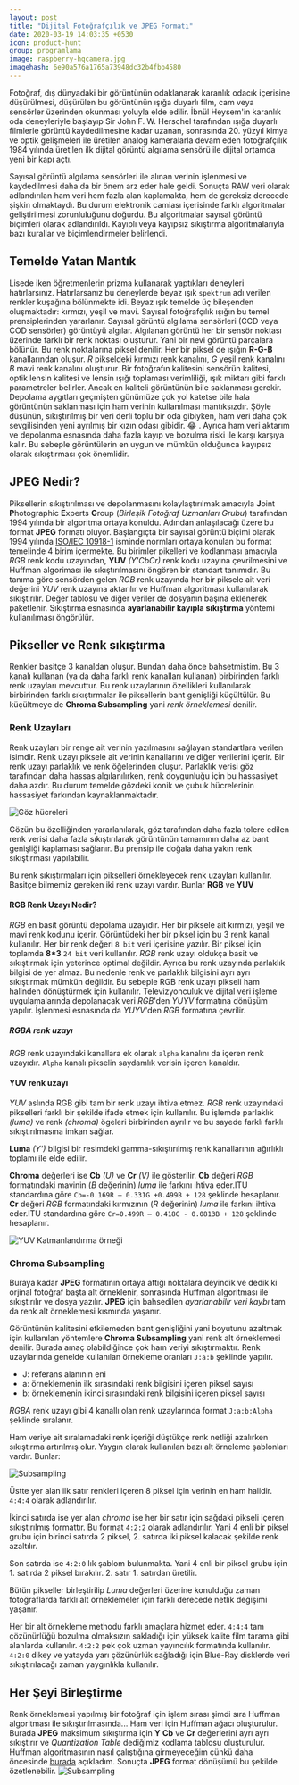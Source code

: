 ```yaml
---
layout: post
title: "Dijital Fotoğrafçılık ve JPEG Formatı"
date: 2020-03-19 14:03:35 +0530
icon: product-hunt
group: programlama
image: raspberry-hqcamera.jpg
imagehash: 6e90a576a1765a73948dc32b4fbb4580
---
```


Fotoğraf, dış dünyadaki bir görüntünün odaklanarak karanlık odacık içerisine düşürülmesi,
 düşürülen bu görüntünün ışığa duyarlı film, cam veya sensörler üzerinden okunması yoluyla
elde edilir. İbnül Heysem'in karanlık oda deneyleriyle başlayıp Sir John F. W. Herschel
tarafından ışığa duyarlı filmlerle görüntü kaydedilmesine kadar uzanan, sonrasında 20. yüzyıl
kimya ve optik gelişmeleri ile üretilen analog kameralarla devam eden fotoğrafçılık
1984 yılında üretilen ilk dijital görüntü algılama sensörü ile dijital ortamda yeni bir
kapı açtı.

Sayısal görüntü algılama sensörleri ile alınan verinin işlenmesi ve kaydedilmesi
daha da bir önem arz eder hale geldi. Sonuçta RAW veri olarak adlandırılan ham veri hem
fazla alan kaplamakta, hem de gereksiz derecede şişkin olmaktaydı. Bu durum elektronik
camiası içerisinde farklı algoritmalar geliştirilmesi zorunluluğunu doğurdu. Bu algoritmalar
sayısal görüntü biçimleri olarak adlandırıldı. Kayıplı veya kayıpsız sıkıştırma algoritmalarıyla
bazı kurallar ve biçimlendirmeler belirlendi.

Temelde Yatan Mantık
--------------------

Lisede iken öğretmenlerin prizma kullanarak yaptıkları deneyleri hatırlarsınız.
Hatırlarsanız bu deneylerde beyaz ışık `spektrum` adı verilen renkler kuşağına bölünmekte idi.
Beyaz ışık temelde üç bileşenden oluşmaktadır: kırmızı, yeşil ve mavi. Sayısal fotoğrafçılık
ışığın bu temel prensiplerinden yararlanır. Sayısal görüntü algılama sensörleri (CCD veya COD sensörler)
görüntüyü algılar. Algılanan görüntü her bir sensör noktası üzerinde farklı bir renk noktası oluşturur.
Yani bir nevi görüntü parçalara bölünür. Bu renk noktalarına piksel denilir. Her bir piksel de ışığın
**R-G-B** kanallarından oluşur. *R* pikseldeki kırmızı renk kanalını, *G* yeşil renk kanalını
*B* mavi renk kanalını oluşturur. Bir fotoğrafın kalitesini sensörün kalitesi, optik lensin
kalitesi ve lensin ışığı toplaması verimliliği, ışık miktarı gibi farklı parametreler belirler.
Ancak en kaliteli görüntünün bile saklanması gerekir. Depolama aygıtları geçmişten günümüze
çok yol katetse bile hala görüntünün saklanması için ham verinin kullanılması mantıksızdır.
Şöyle düşünün, sıkıştırılmış bir veri derli toplu bir oda gibiyken, ham veri daha çok
sevgilisinden yeni ayrılmış bir kızın odası gibidir. :joy: . Ayrıca ham veri aktarım ve depolanma
esnasında daha fazla kayıp ve bozulma riski ile karşı karşıya kalır. Bu sebeple görüntülerin
en uygun ve mümkün olduğunca kayıpsız olarak sıkıştırması çok önemlidir.

JPEG Nedir?
-----------

Piksellerin sıkıştırılması ve depolanmasını kolaylaştırılmak amacıyla **J**oint **P**hotographic
**E**xperts **G**roup (*Birleşik Fotoğraf Uzmanları Grubu*) tarafından 1994 yılında bir algoritma
ortaya konuldu. Adından anlaşılacağı üzere bu format **JPEG** formatı oluyor. Başlangıçta bir sayısal
görüntü biçimi olarak 1994 yılında [ISO/IEC 10918-1](https://www.iso.org/standard/18902.html) isminde
normları ortaya konulan bu format temelinde 4 birim içermekte. Bu birimler pikelleri
ve kodlanması amacıyla *RGB* renk kodu uzayından, **YUV** *(Y'CbCr)*
renk kodu uzayına çevrilmesini ve Huffman algoriması ile sıkıştırılmasını öngören bir
standart tanımıdır. Bu tanıma göre sensörden gelen *RGB* renk uzayında her bir piksele ait veri değerini
*YUV* renk uzayına aktarılır ve Huffman algoritması kullanılarak sıkıştırılır. Değer tablosu
ve diğer veriler de dosyanın başına eklenerek paketlenir. Sıkıştırma esnasında **ayarlanabilir kayıpla sıkıştırma**
yöntemi kullanılıması öngörülür.

## Pikseller ve Renk sıkıştırma
Renkler basitçe 3 kanaldan oluşur. Bundan daha önce bahsetmiştim. Bu 3 kanalı kullanan (ya da daha farklı renk
kanalları kullanan) birbirinden farklı renk uzayları mevcuttur. Bu renk uzaylarının özellikleri kullanılarak
birbirinden farklı sıkıştırmalar ile piksellerin bant genişliği küçültülür. Bu küçültmeye de **Chroma Subsampling**
yani *renk örneklemesi* denilir.

### Renk Uzayları
Renk uzayları bir renge ait verinin yazılmasını sağlayan standartlara verilen isimdir. Renk uzayı piksele ait
verinin kanallarını ve diğer verilerini içerir. Bir renk uzayı parlaklık ve renk öğelerinden oluşur.
Parlaklık verisi göz tarafından daha hassas algılanılırken, renk doygunluğu için bu hassasiyet daha azdır.
Bu durum temelde gözdeki konik ve çubuk hücrelerinin hassasiyet farkından kaynaklanmaktadır.

![Göz hücreleri](/assets/img/jpeg_pic/rod_and_cones.jpg)

Gözün bu özelliğinden yararlanılarak, göz tarafından daha fazla tolere edilen renk verisi daha fazla
sıkıştırılarak görüntünün tamamının daha az bant genişliği kaplaması sağlanır. Bu prensip ile doğala
daha yakın renk sıkıştırması yapılabilir.

Bu renk sıkıştırmaları için pikselleri örnekleyecek renk uzayları kullanılır. Basitçe bilmemiz gereken
iki renk uzayı vardır. Bunlar **RGB** ve  **YUV**

#### RGB Renk Uzayı Nedir?
*RGB* en basit görüntü depolama uzayıdır. Her bir piksele ait kırmızı, yeşil ve mavi renk kodunu içerir.
Görüntüdeki her bir piksel için bu 3 renk kanalı kullanılır. Her bir renk değeri `8 bit` veri içerisine
yazılır. Bir piksel için toplamda **8*3** `24 bit` veri kullanılır. *RGB* renk uzayı oldukça basit ve sıkıştırmak
için yeterince optimal değildir. Ayrıca bu renk uzayında parlaklık bilgisi de yer almaz. Bu nedenle
renk ve parlaklık bilgisini ayrı ayrı sıkıştırmak mümkün değildir. Bu sebeple RGB renk uzayı pikseli
ham halinden dönüştürmek için kullanılır. Televizyonculuk ve dijital veri işleme uygulamalarında
depolanacak veri *RGB*'den *YUYV* formatına dönüşüm yapılır. İşlenmesi esnasında da *YUYV*'den
*RGB* formatına çevrilir.

##### RGBA renk uzayı
*RGB* renk uzayındaki kanallara ek olarak `alpha` kanalını da içeren renk uzayıdır. `Alpha` kanalı
pikselin saydamlık verisin içeren kanaldır.

#### YUV renk uzayı
*YUV* aslında RGB gibi tam bir renk uzayı ihtiva etmez. *RGB* renk uzayındaki pikselleri farklı bir
şekilde ifade etmek için kullanılır. Bu işlemde parlaklık *(luma)* ve renk *(chroma)* ögeleri birbirinden
ayrılır ve bu sayede farklı farklı sıkıştırılmasına imkan sağlar.

**Luma** *(Y')* bilgisi bir resimdeki gamma-sıkıştırılmış renk kanallarının ağırlıklı toplamı ile elde edilir.

**Chroma** değerleri ise **Cb** *(U)* ve **Cr** *(V)* ile gösterilir.
**Cb** değeri *RGB* formatındaki mavinin (*B* değerinin) *luma* ile farkını ihtiva eder.ITU standardına göre
`Cb=-0.169R – 0.331G +0.499B + 128` şeklinde hesaplanır.
**Cr** değeri *RGB* formatındaki kırmızının (*R* değerinin) *luma* ile farkını ihtiva eder.ITU standardına göre
`Cr=0.499R – 0.418G - 0.0813B + 128` şeklinde hesaplanır.

![YUV Katmanlandırma örneği](/assets/img/jpeg_pic/yuv_example.jpg)

### Chroma Subsampling
Buraya kadar **JPEG** formatının ortaya attığı noktalara deyindik ve dedik ki orjinal fotoğraf başta alt örneklenir,
sonrasında Huffman algoritması ile sıkıştırılır ve dosya yazılır. **JPEG** için bahsedilen *ayarlanabilir veri kaybı*
tam da renk alt örneklemesi kısmında yaşanır.

Görüntünün kalitesini etkilemeden bant genişliğini yani boyutunu azaltmak için kullanılan yöntemlere
**Chroma Subsampling** yani renk alt örneklemesi denilir. Burada amaç olabildiğince çok ham veriyi
sıkıştırmaktır. Renk uzaylarında genelde kullanılan örnekleme oranları `J:a:b` şeklinde yapılır.

* J: referans alanının eni
* a: örneklemenin ilk sırasındaki renk bilgisini içeren piksel sayısı
* b: örneklemenin ikinci sırasındaki renk bilgisini içeren piksel sayısı

*RGBA* renk uzayı gibi 4 kanallı olan renk uzaylarında format `J:a:b:Alpha` şeklinde sıralanır.

Ham veriye ait sıralamadaki renk içeriği düştükçe renk netliği azalırken sıkıştırma artırılmış olur.
Yaygın olarak kullanılan bazı alt örneleme şablonları vardır.
Bunlar:

![Subsampling](/assets/img/jpeg_pic/subsampling.jpg)

Üstte yer alan ilk satır renkleri içeren 8 piksel için verinin en ham halidir. `4:4:4` olarak adlandırılır.

İkinci satırda ise yer alan *chroma* ise her bir satır için sağdaki pikseli içeren sıkıştırılmış formattır.
Bu format `4:2:2` olarak adlandırılır. Yani 4 enli bir piksel grubu için birinci satırda 2 piksel, 2. satırda
iki piksel kalacak şekilde renk azaltılır.

Son satırda ise `4:2:0` lık şablom bulunmakta. Yani 4 enli bir piksel grubu için 1. satırda 2 piksel bırakılır.
2. satır 1. satırdan üretilir.

Bütün pikseller birleştirilip *Luma* değerleri üzerine konulduğu zaman fotoğraflarda farklı alt örneklemeler için
farklı derecede netlik değişimi yaşanır.

Her bir alt örnekleme methodu farklı amaçlara hizmet eder. `4:4:4` tam çözünürlüğü bozulma olmaksızın sakladığı için
yüksek kalite film tarama gibi alanlarda kullanılır.
`4:2:2` pek çok uzman yayıncılık formatında kullanılır. `4:2:0` dikey ve yatayda yarı çözünürlük sağladığı için
Blue-Ray disklerde veri sıkıştırılacağı zaman yaygınlıkla kullanılır.

## Her Şeyi Birleştirme
Renk örneklemesi yapılmış bir fotoğraf için işlem sırası şimdi sıra Huffman algoritması ile sıkıştırılmasında...
Ham veri için Huffman ağacı oluşturulur. Burada **JPEG** maksimum sıkıştırma için **Y** **Cb** ve **Cr** değerlerini
ayrı ayrı sıkıştırır ve *Quantization Table* dediğimiz kodlama tablosu oluşturulur. Huffman algoritmasının nasıl
çalıştığına girmeyeceğim çünkü daha öncesinde [burada](https://zaryob.github.io/2020/03/19/Huffman-Algoritmasi.html) açıkladım.
Sonuçta **JPEG** format dönüşümü bu şekilde özetlenebilir.
![Subsampling](/assets/img/jpeg_pic/encode_decode.png)
